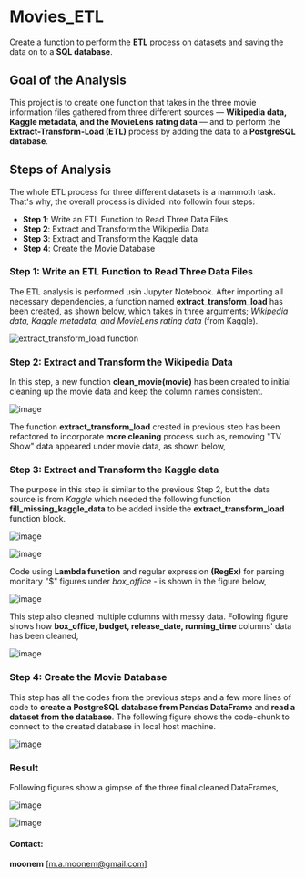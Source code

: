 # Movies_ETL

Create a function to perform the **ETL** process on datasets and saving the data on to a **SQL database**.

## Goal of the Analysis

This project is to create one function that takes in the three movie information files gathered from three different sources — **Wikipedia data, Kaggle metadata, and the MovieLens rating data** — and to perform the **Extract-Transform-Load (ETL)** process by adding the data to a **PostgreSQL database**.

## Steps of Analysis

The whole ETL process for three different datasets is a mammoth task. That's why, the overall process is divided into followin four steps:

- **Step 1**: Write an ETL Function to Read Three Data Files
- **Step 2**: Extract and Transform the Wikipedia Data
- **Step 3**: Extract and Transform the Kaggle data
- **Step 4**: Create the Movie Database

### Step 1: Write an ETL Function to Read Three Data Files

The ETL analysis is performed usin Jupyter Notebook. After importing all necessary dependencies, a function named **extract_transform_load** has been created, as shown below, which takes in three arguments; *Wikipedia data, Kaggle metadata, and MovieLens rating data* (from Kaggle).

![extract_transform_load function](https://user-images.githubusercontent.com/58155187/127624208-61fd5751-ae0c-430d-b9eb-5a5ddc7b13aa.png)


### Step 2: Extract and Transform the Wikipedia Data

In this step, a new function **clean_movie(movie)** has been created to initial cleaning up the movie data and keep the column names consistent.

![image](https://user-images.githubusercontent.com/58155187/127625919-66a85e8a-52c9-4f06-bb67-6e60ee7c1b9d.png)

The function **extract_transform_load** created in previous step has been refactored to incorporate **more cleaning** process such as, removing "TV Show" data appeared under movie data, as shown below,

### Step 3: Extract and Transform the Kaggle data

The purpose in this step is similar to the previous Step 2, but the data source is from *Kaggle* which needed the following function **fill_missing_kaggle_data** to be added inside the **extract_transform_load** function block.

![image](https://user-images.githubusercontent.com/58155187/127629614-0c647814-e356-4fda-bc24-86188230dd95.png)


![image](https://user-images.githubusercontent.com/58155187/127626986-09943848-44bb-462e-9ded-67b055dbe54d.png)


Code using **Lambda function** and regular expression **(RegEx)** for parsing monitary "$" figures under *box_office* - is shown in the figure below,

![image](https://user-images.githubusercontent.com/58155187/127628089-36142f20-4dc1-4920-a4b7-644b857d862c.png)


This step also cleaned multiple columns with messy data. Following figure shows how **box_office, budget, release_date, running_time** columns' data has been cleaned,

![image](https://user-images.githubusercontent.com/58155187/127628865-e6baf92c-25ff-46d3-9de1-558c23639049.png)

### Step 4: Create the Movie Database

This step has all the codes from the previous steps and a few more lines of code to **create a PostgreSQL database from Pandas DataFrame** and **read a dataset from the database**. The following figure shows the code-chunk to connect to the created database in local host machine.

![image](https://user-images.githubusercontent.com/58155187/127630662-1b61d0d9-8e52-4b4a-995f-d22ebaa63abf.png)

### Result

Following figures show a gimpse of the three final cleaned DataFrames,

![image](https://user-images.githubusercontent.com/58155187/127632145-800bbf32-60e0-42e0-a2bb-737e92945e94.png)

![image](https://user-images.githubusercontent.com/58155187/127632395-f4c53b15-2c4e-4f79-98a6-049e2190e123.png)




  #### Contact:
  
  **moonem** 
  [m.a.moonem@gmail.com]
